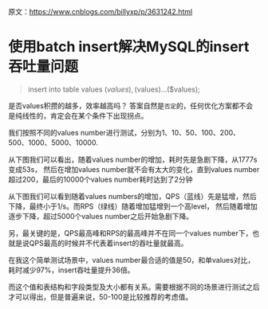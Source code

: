 
 原文：<https://www.cnblogs.com/billyxp/p/3631242.html>

# 使用batch insert解决MySQL的insert吞吐量问题

>  insert into table values ($values),($values)...($values);

是否values积攒的越多，效率越高吗？ 答案自然是`否定`的，任何优化方案都不会是纯线性的，肯定会在某个条件下出现拐点。

我们按照不同的values number进行测试，分别为1、10、50、100、200、500、1000、5000、10000.

从下图我们可以看出，随着values number的增加，耗时先是急剧下降，从1777s变成53s，
然后在增加values number就不会有太大的变化，直到values number超过200，最后的10000个values number耗时达到了2分钟


从下图我们可以看到随着values numbers的增加，QPS（蓝线）先是猛增，然后下降，最终小于1/s。而RPS（绿线）随着增加猛增到一个高level，
然后随着增加逐步下降，超过5000个values number之后开始急剧下降。


另，最关键的是，QPS最高峰和RPS的最高峰并不在同一个values number下，也就是说QPS最高的时候并不代表着insert的吞吐量就最高。



在我这个简单测试场景中，values number最合适的值是50，和单values对比，耗时减少97%，insert吞吐量提升36倍。

而这个值和表结构和字段类型及大小都有关系。需要根据不同的场景进行测试之后才可以得出，但是普遍来说，50-100是比较推荐的考虑值。
